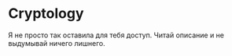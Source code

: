 # Cryptology
Я не просто так оставила для тебя доступ. Читай описание и не выдумывай ничего лишнего.
